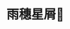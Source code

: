 ---
title: 雨穗星屑💫
description: 还有许多许多没能见到的事物啊~
image: Searching the Moon.jpg

# Badge style
style:
    background: "#39C9BB"
    color: "#FFFFFF"
---
